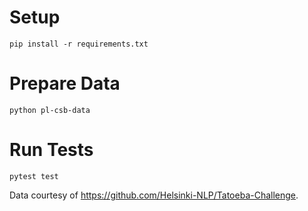 # Setup
`pip install -r requirements.txt`
# Prepare Data
`python pl-csb-data`
# Run Tests
`pytest test`

Data courtesy of https://github.com/Helsinki-NLP/Tatoeba-Challenge.